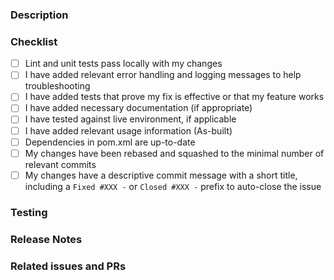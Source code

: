 <!-- Thank you for taking the time to contribute! -->

<!-- You can erase any parts of this template not applicable to your Pull Request. -->

### Description

<!--
Please include a summary of the changes and which issue will be addressed.
Please also include relevant motivation and context.
-->

### Checklist

<!--
Put an `x` in the boxes that apply. You can also fill these out after creating the PR.
This is simply a reminder of what we are going to look for before merging your code.
If you skip any of the tasks from the checklist, add a comment explaining why that task might be irrelevant to your contribution.
-->

- [ ] Lint and unit tests pass locally with my changes
- [ ] I have added relevant error handling and logging messages to help troubleshooting
- [ ] I have added tests that prove my fix is effective or that my feature works
- [ ] I have added necessary documentation (if appropriate)
- [ ] I have tested against live environment, if applicable
- [ ] I have added relevant usage information (As-built)
- [ ] Dependencies in pom.xml are up-to-date
- [ ] My changes have been rebased and squashed to the minimal number of relevant commits
- [ ] My changes have a descriptive commit message with a short title, including a `Fixed #XXX -` or `Closed #XXX -` prefix to auto-close the issue

### Testing

<!-- Please provide a brief description of how were the changes tested -  -->

### Release Notes

<!--

Please describe the changes in a single line that explains this improvement in
terms that a user can understand. This text will be used in Build Tools for VMware Aria's release notes.

If this change is not user-facing or notable enough to be included in release notes
you should delete this section (or leave it empty).

-->

### Related issues and PRs

<!-- Link any related issues and pull requests here using #number or user/repo#number -->
